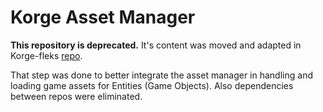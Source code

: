 # Korge Asset Manager

**This repository is deprecated.** It's content was moved and adapted in Korge-fleks [repo](https://github.com/korlibs/korge-fleks).

That step was done to better integrate the asset manager in handling and loading game assets for Entities (Game Objects). Also dependencies between repos were eliminated.
